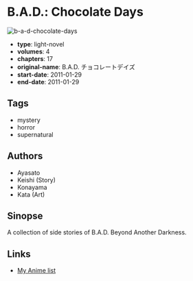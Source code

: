 # B.A.D.: Chocolate Days

![b-a-d-chocolate-days](https://cdn.myanimelist.net/images/manga/2/121063.jpg)

-   **type**: light-novel
-   **volumes**: 4
-   **chapters**: 17
-   **original-name**: B.A.D. チョコレートデイズ
-   **start-date**: 2011-01-29
-   **end-date**: 2011-01-29

## Tags

-   mystery
-   horror
-   supernatural

## Authors

-   Ayasato
-   Keishi (Story)
-   Konayama
-   Kata (Art)

## Sinopse

A collection of side stories of B.A.D. Beyond Another Darkness.

## Links

-   [My Anime list](https://myanimelist.net/manga/70325/BAD__Chocolate_Days)
